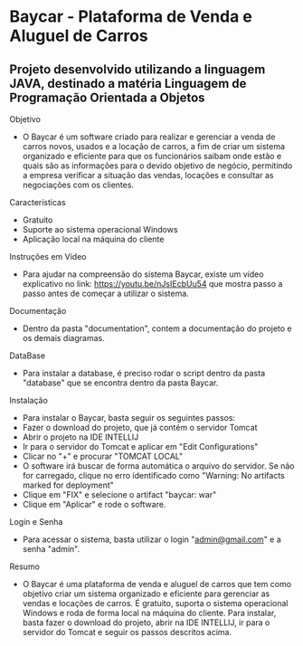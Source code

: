 # Baycar - Plataforma de Venda e Aluguel de Carros

## Projeto desenvolvido utilizando a linguagem JAVA, destinado a matéria Linguagem de Programação Orientada a Objetos

Objetivo
- O Baycar é um software criado para realizar e gerenciar a venda de carros novos,
usados e a locação de carros, a fim de criar um sistema organizado e eficiente para que os funcionários saibam onde estão e quais são as informações para o devido objetivo de negócio,
permitindo a empresa verificar a situação das vendas, locações e consultar as negociações com os clientes.

Características
- Gratuito
- Suporte ao sistema operacional Windows
- Aplicação local na máquina do cliente

Instruções em Vídeo
- Para ajudar na compreensão do sistema Baycar, existe um vídeo explicativo no link: https://youtu.be/nJsIEcbUu54 que mostra passo a passo antes de começar a utilizar o sistema.

Documentação
- Dentro da pasta "documentation", contem a documentação do projeto e os demais diagramas.

DataBase
- Para instalar a database, é preciso rodar o script dentro da pasta "database" que se encontra dentro da pasta Baycar.

Instalação
- Para instalar o Baycar, basta seguir os seguintes passos:
- Fazer o download do projeto, que já contém o servidor Tomcat
- Abrir o projeto na IDE INTELLIJ
- Ir para o servidor do Tomcat e aplicar em "Edit Configurations"
- Clicar no "+" e procurar "TOMCAT LOCAL"
- O software irá buscar de forma automática o arquivo do servidor. Se não for carregado, clique no erro identificado como "Warning: No artifacts marked for deployment"
- Clique em "FIX" e selecione o artifact "baycar: war"
- Clique em "Aplicar" e rode o software.

Login e Senha
- Para acessar o sistema, basta utilizar o login "admin@gmail.com" e a senha "admin".

Resumo
- O Baycar é uma plataforma de venda e aluguel de carros que tem como objetivo criar um sistema organizado e eficiente para gerenciar as vendas e locações de carros.
É gratuito, suporta o sistema operacional Windows e roda de forma local na máquina do cliente. Para instalar, basta fazer o download do projeto,
abrir na IDE INTELLIJ, ir para o servidor do Tomcat e seguir os passos descritos acima.
